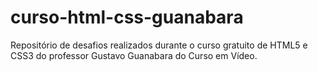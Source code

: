 # curso-html-css-guanabara

Repositório de desafios realizados durante o curso gratuito de HTML5 e CSS3 do professor Gustavo Guanabara do Curso em Vídeo.

